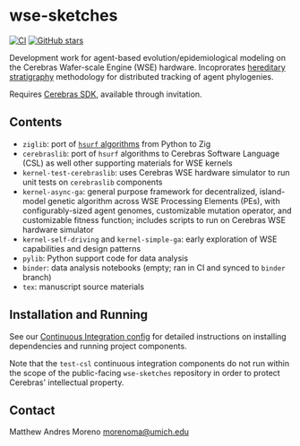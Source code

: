 # wse-sketches

[![CI](https://github.com/mmore500/wse-sketches/actions/workflows/ci.yaml/badge.svg)](https://github.com/mmore500/wse-sketches/actions/workflows/ci.yaml)
[![GitHub stars](https://img.shields.io/github/stars/mmore500/wse-sketches.svg?style=flat-square&logo=github&label=Stars&logoColor=white)](https://github.com/mmore500/wse-sketches)

Development work for agent-based evolution/epidemiological modeling on the Cerebras Wafer-scale Engine (WSE) hardware.
Incoprorates [hereditary stratigraphy](https://github.com/mmore500/hstrat) methodology for distributed tracking of agent phylogenies.

Requires [Cerebras SDK](https://www.cerebras.net/developers/sdk-request/), available through invitation.

## Contents

- `ziglib`: port of [`hsurf` algorithms](https://github.com/mmore500/hstrat-surface-concept/) from Python to Zig
- `cerebraslib`: port of `hsurf` algorithms to Cerebras Software Language (CSL) as well other supporting materials for WSE kernels
- `kernel-test-cerebraslib`: uses Cerebras WSE hardware simulator to run unit tests on `cerebraslib` components
- `kernel-async-ga`: general purpose framework for decentralized, island-model genetic algorithm across WSE Processing Elements (PEs), with configurably-sized agent genomes, customizable mutation operator, and customizable fitness function; includes scripts to run on Cerebras WSE hardware simulator
- `kernel-self-driving` and `kernel-simple-ga`: early exploration of WSE capabilities and design patterns
- `pylib`: Python support code for data analysis
- `binder`: data analysis notebooks (empty; ran in CI and synced to `binder` branch)
- `tex`: manuscript source materials

## Installation and Running

See our [Continuous Integration config](https://github.com/mmore500/wse-sketches-mirror/blob/master/.github/workflows/ci.yaml) for detailed instructions on installing dependencies and running project components.

Note that the `test-csl` continuous integration components do not run within the scope of the public-facing `wse-sketches` repository in order to protect Cerebras' intellectual property. 

## Contact

Matthew Andres Moreno
<morenoma@umich.edu>
